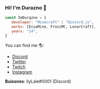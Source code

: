 ### Hi! I'm Durazno 👋

```js
const ImDurqzno = {
   developer: "Minecraft" | "Discord.js",
   works: [EcuaMine, FrozzMC, LunarCraft],
   years: "14",
}
```

You can find me 🌎:
- [Discord](https://discord.gg/cdTNPRX3Q9)
- [Twitter](https://twitter.com/IDurqzno)
- [Twitch](https://twitch.tv/duraznodelflow)
- [Instagram](https://instagram.com/ilydurazno)


**Buissnes**: ilyLale#0001 (Discord) 
